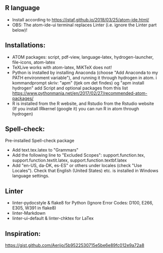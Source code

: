 ## R language
-   Install according to <https://jstaf.github.io/2018/03/25/atom-ide.html/>
-   OBS: The atom-ide-ui terminal replaces Linter (i.e. ignore the Linter part below)!

## Installations:
-   ATOM packages: script, pdf-view, language-latex, hydrogen-launcher, file-icons, atom-latex
-   TeXLive works with atom-latex, MiKTeX does not!
-   Python is installed by installing Anaconda (choose "Add Anaconda to my PATH environment variable"), and running it through hydrogen in atom.
    i kommandprompt skriv: "apm" (tjek om det findes) og "apm install hydrogen"
    add Script and optional packages from this list <https://www.pythonmania.net/en/2017/02/27/recommended-atom-packages/>
-   R is installed from the R website, and Rstudio from the Rstudio website (If you install IRkernel (google it) you can run R in atom through hydrogen)

## Spell-check:
Pre-installed Spell-check package
-   Add text.tex.latex to "Grammars"
-   Add the following line to "Excluded Scopes":
    support.function.tex, support.function.textit.latex, support.function.textbf.latex
-   Add "en-US, da-DK, es-ES" or others under locales (check "Use Locales").
  Check that English (United States) etc. is installed in Windows language settings.

## Linter
-   linter-pydocstyle & flake8 for Python (Ignore Error Codes: D100, E266, E305, W391 in flake8)
-   linter-Markdown
-   linter-ui-default & linter-chktex for LaTex

## Inspiration:
<https://gist.github.com/Aerijo/5b9522530715e5be6e89fc012e9a72a8>
